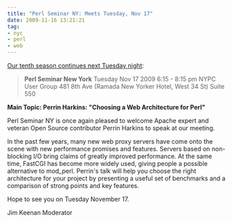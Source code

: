 ```yaml
---
title: "Perl Seminar NY: Meets Tuesday, Nov 17"
date: 2009-11-16 13:21:21
tag:
- nyc
- perl
- web
---
```

<a href="http://tech.groups.yahoo.com/group/perlsemny/message/934">Our tenth season continues next Tuesday night</a>:
<blockquote><strong>Perl Seminar New York</strong>
Tuesday Nov 17 2009
6:15 - 8:15 pm
NYPC User Group
481 8th Ave (Ramada New Yorker Hotel, West 34 St)
Suite 550</blockquote>
<strong>Main Topic: Perrin Harkins: "Choosing a Web Architecture for Perl"</strong>

Perl Seminar NY is once again pleased to welcome Apache expert and veteran Open Source contributor Perrin Harkins to speak at our meeting.

In the past few years, many new web proxy servers have come onto the scene with new performance promises and features. Servers based on non-blocking I/O bring claims of greatly improved performance. At the same time, FastCGI has become more widely used, giving people a possible alternative to mod_perl. Perrin's talk will help you choose the right architecture for your project by presenting a useful set of benchmarks and a comparison of strong points and key features.

Hope to see you on Tuesday November 17.

Jim Keenan
Moderator